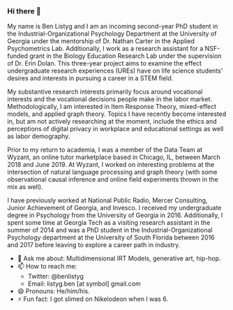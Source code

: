### Hi there 👋

My name is Ben Listyg and I am an incoming second-year PhD student in the Industrial-Organizational Psychology Department at the University of Georgia under the mentorship of Dr. Nathan Carter in the Applied Psychometrics Lab. Additionally, I work as a research assistant for a NSF-funded grant in the Biology Education Research Lab under the supervision of Dr. Erin Dolan. This three-year project aims to examine the effect undergraduate research experiences (UREs) have on life science students' desires and interests in pursuing a career in a STEM field. 

My substantive research interests primarily focus around vocational interests and the vocational decisions people make in the labor market. Methodologically, I am interested in Item Response Theory, mixed-effect models, and applied graph theory. Topics I have recently become interested in, but am not actively researching at the moment, include the ethics and perceptions of digital privacy in workplace and educational settings as well as labor demography.

Prior to my return to academia, I was a member of the Data Team at Wyzant, an online tutor marketplace based in Chicago, IL, between March 2018 and June 2019. At Wyzant, I worked on interesting problems at the intersection of natural language processing and graph theory (with some observational causal inference and online field experiments thrown in the mix as well).

I have previously worked at National Public Radio, Mercer Consulting, Junior Achievement of Georgia, and Invesco. I received my undergraduate degree in Psychology from the University of Georgia in 2016. Additionally, I spent some time at Georgia Tech as a visiting research assistant in the summer of 2014 and was a PhD student in the Industrial-Organizational Psychology department at the University of South Florida between 2016 and 2017 before leaving to explore a career path in industry.

- 💬 Ask me about: Multidimensional IRT Models, generative art, hip-hop.
- 📫 How to reach me:
  - Twitter: @benlistyg
  - Email: listyg.ben [at symbol] gmail.com
- 😄 Pronouns: He/him/his.
- ⚡ Fun fact: I got slimed on Nikelodeon when I was 6.

